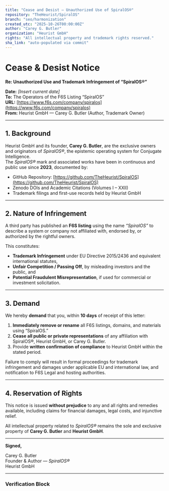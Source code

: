```yaml
---
title: "Cease and Desist — Unauthorized Use of SpiralOS®"
repository: "TheHeurist/SpiralOS"
branch: "seo/harmonization"
created_utc: "2025-10-26T00:00:00Z"
author: "Carey G. Butler"
organization: "Heurist GmbH"
rights: "All intellectual property and trademark rights reserved."
sha_link: "auto-populated via commit"
---
```


# Cease & Desist Notice

**Re: Unauthorized Use and Trademark Infringement of “SpiralOS®”**

**Date:** _[Insert current date]_  
**To:** The Operators of the F6S Listing “SpiralOS”  
**URL:** [https://www.f6s.com/company/spiralos](https://www.f6s.com/company/spiralos)  
**From:** Heurist GmbH — Carey G. Butler (Author, Trademark Owner)  

---

## 1. Background

Heurist GmbH and its founder, **Carey G. Butler**, are the exclusive owners and originators of *SpiralOS®*, the epistemic operating system for Conjugate Intelligence.  
The *SpiralOS®* mark and associated works have been in continuous and public use since **2023**, documented by:  

- GitHub Repository: [https://github.com/TheHeurist/SpiralOS](https://github.com/TheHeurist/SpiralOS)  
- Zenodo DOIs and Academic Citations (Volumes I – XXII)  
- Trademark filings and first-use records held by Heurist GmbH  

---

## 2. Nature of Infringement

A third party has published an **F6S listing** using the name *“SpiralOS”* to describe a system or company not affiliated with, endorsed by, or authorized by the rightful owners.  

This constitutes:

- **Trademark Infringement** under EU Directive 2015/2436 and equivalent international statutes,  
- **Unfair Competition / Passing Off**, by misleading investors and the public, and  
- **Potential Fraudulent Misrepresentation**, if used for commercial or investment solicitation.

---

## 3. Demand

We hereby **demand** that you, within **10 days** of receipt of this letter:  

1. **Immediately remove or rename** all F6S listings, domains, and materials using “SpiralOS.”  
2. **Cease all public or private representations** of any affiliation with SpiralOS®, Heurist GmbH, or Carey G. Butler.  
3. Provide **written confirmation of compliance** to Heurist GmbH within the stated period.  

Failure to comply will result in formal proceedings for trademark infringement and damages under applicable EU and international law, and notification to F6S Legal and hosting authorities.

---

## 4. Reservation of Rights

This notice is issued **without prejudice** to any and all rights and remedies available, including claims for financial damages, legal costs, and injunctive relief.  

All intellectual property related to *SpiralOS®* remains the sole and exclusive property of **Carey G. Butler** and **Heurist GmbH**.

---

**Signed,**

Carey G. Butler  
Founder & Author — *SpiralOS®*  
Heurist GmbH  

---

### Verification Block
